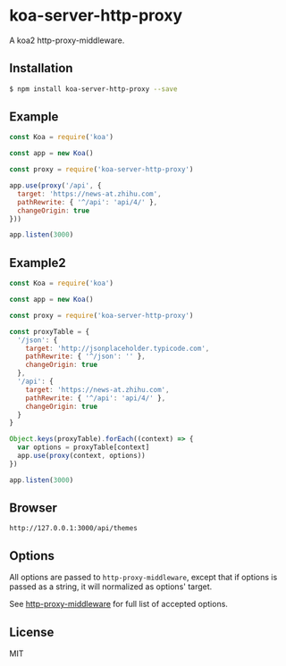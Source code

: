 
# koa-server-http-proxy

A koa2 http-proxy-middleware.

## Installation

```bash
$ npm install koa-server-http-proxy --save
```

## Example

```js
const Koa = require('koa')

const app = new Koa()

const proxy = require('koa-server-http-proxy')

app.use(proxy('/api', {
  target: 'https://news-at.zhihu.com',
  pathRewrite: { '^/api': 'api/4/' },
  changeOrigin: true
}))

app.listen(3000)


```

## Example2

```js
const Koa = require('koa')

const app = new Koa()

const proxy = require('koa-server-http-proxy')

const proxyTable = {
  '/json': {
    target: 'http://jsonplaceholder.typicode.com',
    pathRewrite: { '^/json': '' },
    changeOrigin: true
  },
  '/api': {
    target: 'https://news-at.zhihu.com',
    pathRewrite: { '^/api': 'api/4/' },
    changeOrigin: true
  }
}

Object.keys(proxyTable).forEach((context) => {
  var options = proxyTable[context]
  app.use(proxy(context, options))
})

app.listen(3000)


```

## Browser

```
http://127.0.0.1:3000/api/themes
```

## Options

All options are passed to `http-proxy-middleware`, except that if options is passed
as a string, it will normalized as options' target.

See [http-proxy-middleware](https://github.com/chimurai/http-proxy-middleware#options) for full list of
accepted options.

## License

MIT
